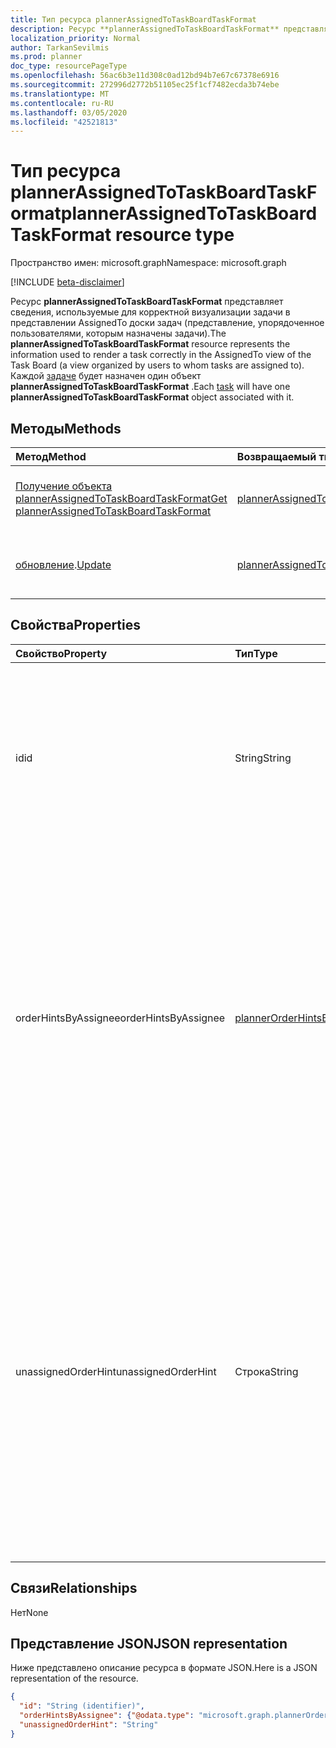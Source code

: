 ```yaml
---
title: Тип ресурса plannerAssignedToTaskBoardTaskFormat
description: Ресурс **plannerAssignedToTaskBoardTaskFormat** представляет сведения, используемые для корректной визуализации задачи в представлении AssignedTo доски задач (представление, упорядоченное пользователями, которым назначены задачи). Каждой задаче будет назначен один объект **plannerAssignedToTaskBoardTaskFormat** .
localization_priority: Normal
author: TarkanSevilmis
ms.prod: planner
doc_type: resourcePageType
ms.openlocfilehash: 56ac6b3e11d308c0ad12bd94b7e67c67378e6916
ms.sourcegitcommit: 272996d2772b51105ec25f1cf7482ecda3b74ebe
ms.translationtype: MT
ms.contentlocale: ru-RU
ms.lasthandoff: 03/05/2020
ms.locfileid: "42521813"
---
```

# <a name="plannerassignedtotaskboardtaskformat-resource-type"></a><span data-ttu-id="828bb-104">Тип ресурса plannerAssignedToTaskBoardTaskFormat</span><span class="sxs-lookup"><span data-stu-id="828bb-104">plannerAssignedToTaskBoardTaskFormat resource type</span></span>

<span data-ttu-id="828bb-105">Пространство имен: microsoft.graph</span><span class="sxs-lookup"><span data-stu-id="828bb-105">Namespace: microsoft.graph</span></span>

[!INCLUDE [beta-disclaimer](../../includes/beta-disclaimer.md)]

<span data-ttu-id="828bb-106">Ресурс **plannerAssignedToTaskBoardTaskFormat** представляет сведения, используемые для корректной визуализации задачи в представлении AssignedTo доски задач (представление, упорядоченное пользователями, которым назначены задачи).</span><span class="sxs-lookup"><span data-stu-id="828bb-106">The **plannerAssignedToTaskBoardTaskFormat** resource represents the information used to render a task correctly in the AssignedTo view of the Task Board (a view organized by users to whom tasks are assigned to).</span></span> <span data-ttu-id="828bb-107">Каждой [задаче](plannertask.md) будет назначен один объект **plannerAssignedToTaskBoardTaskFormat** .</span><span class="sxs-lookup"><span data-stu-id="828bb-107">Each [task](plannertask.md) will have one **plannerAssignedToTaskBoardTaskFormat** object associated with it.</span></span>


## <a name="methods"></a><span data-ttu-id="828bb-108">Методы</span><span class="sxs-lookup"><span data-stu-id="828bb-108">Methods</span></span>

| <span data-ttu-id="828bb-109">Метод</span><span class="sxs-lookup"><span data-stu-id="828bb-109">Method</span></span>           | <span data-ttu-id="828bb-110">Возвращаемый тип</span><span class="sxs-lookup"><span data-stu-id="828bb-110">Return Type</span></span>    |<span data-ttu-id="828bb-111">Описание</span><span class="sxs-lookup"><span data-stu-id="828bb-111">Description</span></span>|
|:---------------|:--------|:----------|
|[<span data-ttu-id="828bb-112">Получение объекта plannerAssignedToTaskBoardTaskFormat</span><span class="sxs-lookup"><span data-stu-id="828bb-112">Get plannerAssignedToTaskBoardTaskFormat</span></span>](../api/plannerassignedtotaskboardtaskformat-get.md) | <span data-ttu-id="828bb-113">[plannerAssignedToTaskBoardTaskFormat](plannerassignedtotaskboardtaskformat.md);</span><span class="sxs-lookup"><span data-stu-id="828bb-113">[plannerAssignedToTaskBoardTaskFormat](plannerassignedtotaskboardtaskformat.md)</span></span> |<span data-ttu-id="828bb-114">Чтение свойств и связей объекта **plannerAssignedToTaskBoardTaskFormat** .</span><span class="sxs-lookup"><span data-stu-id="828bb-114">Read properties and relationships of **plannerAssignedToTaskBoardTaskFormat** object.</span></span>|
|<span data-ttu-id="828bb-115">[обновление](../api/plannerassignedtotaskboardtaskformat-update.md).</span><span class="sxs-lookup"><span data-stu-id="828bb-115">[Update](../api/plannerassignedtotaskboardtaskformat-update.md)</span></span> | <span data-ttu-id="828bb-116">[plannerAssignedToTaskBoardTaskFormat](plannerassignedtotaskboardtaskformat.md);</span><span class="sxs-lookup"><span data-stu-id="828bb-116">[plannerAssignedToTaskBoardTaskFormat](plannerassignedtotaskboardtaskformat.md)</span></span>  |<span data-ttu-id="828bb-117">Обновление объекта **plannerAssignedToTaskBoardTaskFormat** .</span><span class="sxs-lookup"><span data-stu-id="828bb-117">Update **plannerAssignedToTaskBoardTaskFormat** object.</span></span> |

## <a name="properties"></a><span data-ttu-id="828bb-118">Свойства</span><span class="sxs-lookup"><span data-stu-id="828bb-118">Properties</span></span>
| <span data-ttu-id="828bb-119">Свойство</span><span class="sxs-lookup"><span data-stu-id="828bb-119">Property</span></span>     | <span data-ttu-id="828bb-120">Тип</span><span class="sxs-lookup"><span data-stu-id="828bb-120">Type</span></span>   |<span data-ttu-id="828bb-121">Описание</span><span class="sxs-lookup"><span data-stu-id="828bb-121">Description</span></span>|
|:---------------|:--------|:----------|
|<span data-ttu-id="828bb-122">id</span><span class="sxs-lookup"><span data-stu-id="828bb-122">id</span></span>|<span data-ttu-id="828bb-123">String</span><span class="sxs-lookup"><span data-stu-id="828bb-123">String</span></span>| <span data-ttu-id="828bb-124">Только для чтения.</span><span class="sxs-lookup"><span data-stu-id="828bb-124">Read-only.</span></span> <span data-ttu-id="828bb-125">Идентификатор ресурса.</span><span class="sxs-lookup"><span data-stu-id="828bb-125">ID of the resource.</span></span> <span data-ttu-id="828bb-126">Содержит 28 знаков, учитывается регистр.</span><span class="sxs-lookup"><span data-stu-id="828bb-126">It is 28 characters long and case-sensitive.</span></span> <span data-ttu-id="828bb-127">[Проверка формата](tasks-identifiers-disclaimer.md) проводится для службы.</span><span class="sxs-lookup"><span data-stu-id="828bb-127">[Format validation](tasks-identifiers-disclaimer.md) is done on the service.</span></span>|
|<span data-ttu-id="828bb-128">orderHintsByAssignee</span><span class="sxs-lookup"><span data-stu-id="828bb-128">orderHintsByAssignee</span></span>|[<span data-ttu-id="828bb-129">plannerOrderHintsByAssignee</span><span class="sxs-lookup"><span data-stu-id="828bb-129">plannerOrderHintsByAssignee</span></span>](plannerorderhintsbyassignee.md)|<span data-ttu-id="828bb-p104">Словарь указаний, используемых для упорядочения задач в представлении AssignedTo доски задач. Ключ каждой записи — один из пользователей, которому назначена задача, а значение — указание порядка. Формат каждого значения описан [здесь](planner-order-hint-format.md).</span><span class="sxs-lookup"><span data-stu-id="828bb-p104">Dictionary of hints used to order tasks on the AssignedTo view of the Task Board. The key of each entry is one of the users the task is assigned to and the value is the order hint. The format of each value is defined as outlined [here](planner-order-hint-format.md).</span></span>|
|<span data-ttu-id="828bb-133">unassignedOrderHint</span><span class="sxs-lookup"><span data-stu-id="828bb-133">unassignedOrderHint</span></span>|<span data-ttu-id="828bb-134">Строка</span><span class="sxs-lookup"><span data-stu-id="828bb-134">String</span></span>|<span data-ttu-id="828bb-p105">Указание, используемое для расположения задачи в окне "Кому назначено" доски задач, когда задача никому не назначена, или если в словаре orderHintsByAssignee нет указания order для пользователя, которому назначена задача. Формат определяется, как описано [здесь](planner-order-hint-format.md).</span><span class="sxs-lookup"><span data-stu-id="828bb-p105">Hint value used to order the task on the AssignedTo view of the Task Board when the task is not assigned to anyone, or if the orderHintsByAssignee dictionary does not provide an order hint for the user the task is assigned to. The format is defined as outlined [here](planner-order-hint-format.md).</span></span>|

## <a name="relationships"></a><span data-ttu-id="828bb-137">Связи</span><span class="sxs-lookup"><span data-stu-id="828bb-137">Relationships</span></span>
<span data-ttu-id="828bb-138">Нет</span><span class="sxs-lookup"><span data-stu-id="828bb-138">None</span></span>


## <a name="json-representation"></a><span data-ttu-id="828bb-139">Представление JSON</span><span class="sxs-lookup"><span data-stu-id="828bb-139">JSON representation</span></span>
<span data-ttu-id="828bb-140">Ниже представлено описание ресурса в формате JSON.</span><span class="sxs-lookup"><span data-stu-id="828bb-140">Here is a JSON representation of the resource.</span></span>

<!-- {
  "blockType": "resource",
  "optionalProperties": [

  ],
  "@odata.type": "microsoft.graph.plannerAssignedToTaskBoardTaskFormat"
}-->

```json
{
  "id": "String (identifier)",
  "orderHintsByAssignee": {"@odata.type": "microsoft.graph.plannerOrderHintsByAssignee"},
  "unassignedOrderHint": "String"
}

```

<!-- uuid: 8fcb5dbc-d5aa-4681-8e31-b001d5168d79
2015-10-25 14:57:30 UTC -->
<!--
{
  "type": "#page.annotation",
  "description": "plannerAssignedToTaskBoardTaskFormat resource",
  "keywords": "",
  "section": "documentation",
  "tocPath": "",
  "suppressions": []
}
-->
